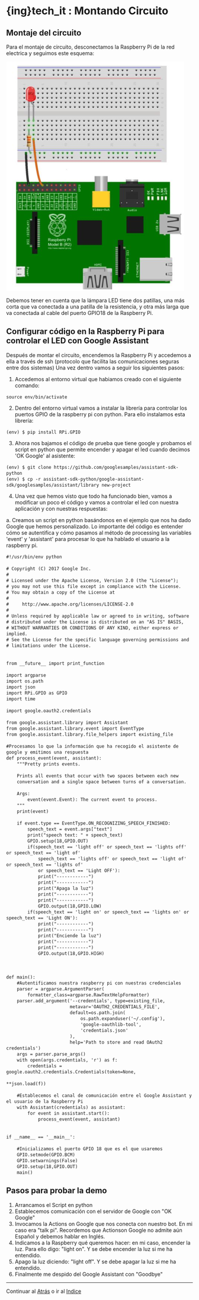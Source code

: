 # {ing}tech_it : Montando Circuito

## Montaje del circuito

Para el montaje de circuito, desconectamos la Raspberry Pi de la red electrica y seguimos este esquema:

![CIRCUITO](./images/circuito_led_raspberry_pi.jpg)


Debemos tener en cuenta que la lámpara LED tiene dos patillas, una más corta que va conectada a una patilla de la resistencia, y otra más larga que va conectada al cable del puerto GPIO18 de la Raspberry Pi.

## Configurar código en la Raspberry Pi para controlar el LED con Google Assistant

Después de montar el circuito, encendemos la Raspberry Pi y accedemos a ella a través de ssh (protocolo que facilita las comunicaciones seguras entre dos sistemas) Una vez dentro vamos a seguir los siguientes pasos:

1.	Accedemos al entorno virtual que habiamos creado con el siguiente comando:

~~~
source env/bin/activate
~~~ 

2.	Dentro del entorno virtual vamos a instalar la librería para controlar los puertos GPIO de la raspberry pi con python. Para ello instalamos esta librería:

~~~
(env) $ pip install RPi.GPIO
~~~ 

3.	Ahora nos bajamos el código de prueba que tiene google y probamos el script en python que permite encender y apagar el led cuando decimos 'OK Google' al asistente:

~~~
(env) $ git clone https://github.com/googlesamples/assistant-sdk-python
(env) $ cp -r assistant-sdk-python/google-assistant-sdk/googlesamples/assistant/library new-project
~~~

4.	Una vez que hemos visto que todo ha funcionado bien, vamos a modificar un poco el código y vamos a controlar el led con nuestra aplicación y con nuestras respuestas:

a.	Creamos un script en python basándonos en el ejemplo que nos ha dado Google que hemos personalizado. Lo importante del código es entender cómo se autentifica y cómo pasamos al método de processing las variables 'event' y 'assistant' para procesar lo que ha hablado el usuario a la raspberry pi.

~~~
#!/usr/bin/env python

# Copyright (C) 2017 Google Inc.
#
# Licensed under the Apache License, Version 2.0 (the "License");
# you may not use this file except in compliance with the License.
# You may obtain a copy of the License at
#
#     http://www.apache.org/licenses/LICENSE-2.0
#
# Unless required by applicable law or agreed to in writing, software
# distributed under the License is distributed on an "AS IS" BASIS,
# WITHOUT WARRANTIES OR CONDITIONS OF ANY KIND, either express or implied.
# See the License for the specific language governing permissions and
# limitations under the License.


from __future__ import print_function

import argparse
import os.path
import json
import RPi.GPIO as GPIO
import time

import google.oauth2.credentials

from google.assistant.library import Assistant
from google.assistant.library.event import EventType
from google.assistant.library.file_helpers import existing_file

#Procesamos lo que la información que ha recogido el asistente de google y emitimos una respuesta
def process_event(event, assistant):
    """Pretty prints events.

    Prints all events that occur with two spaces between each new
    conversation and a single space between turns of a conversation.

    Args:
        event(event.Event): The current event to process.
    """
    print(event)

    if event.type == EventType.ON_RECOGNIZING_SPEECH_FINISHED:
        speech_text = event.args["text"]
        print("speech text: " + speech_text)
        GPIO.setup(18,GPIO.OUT)
        if(speech_text == 'light off' or speech_text == 'lights off' or speech_text == 'light of'
            speech_text == 'lights off' or speech_text == 'light of' or speech_text == 'lights of'
            or speech_text == 'Light OFF'):
            print("------------")
            print("------------")
            print("Apaga la luz")
            print("------------")
            print("------------")
            GPIO.output(18,GPIO.LOW)
        if(speech_text == 'light on' or speech_text == 'lights on' or speech_text == 'Light ON'):
            print("------------")
            print("------------")
            print("Enciende la luz")
            print("------------")
            print("------------")
            GPIO.output(18,GPIO.HIGH)



def main():
    #Autentificamos nuestra raspberry pi con nuestras credenciales
    parser = argparse.ArgumentParser(
        formatter_class=argparse.RawTextHelpFormatter)
    parser.add_argument('--credentials', type=existing_file,
                        metavar='OAUTH2_CREDENTIALS_FILE',
                        default=os.path.join(
                            os.path.expanduser('~/.config'),
                            'google-oauthlib-tool',
                            'credentials.json'
                        ),
                        help='Path to store and read OAuth2 credentials')
    args = parser.parse_args()
    with open(args.credentials, 'r') as f:
        credentials = google.oauth2.credentials.Credentials(token=None,
                                                            **json.load(f))

    #Establecemos el canal de comunicación entre el Google Assistant y el usuario de la Raspberry Pi
    with Assistant(credentials) as assistant:
        for event in assistant.start():
            process_event(event, assistant)


if __name__ == '__main__':

    #Inicializamos el puerto GPIO 18 que es el que usaremos
    GPIO.setmode(GPIO.BCM)
    GPIO.setwarnings(False)
    GPIO.setup(18,GPIO.OUT)
    main()

~~~

## Pasos para probar la demo

1.	Arrancamos el Script en python
2.	Establecemos comunicación con el servidor de Google con "OK Google"
3.	Invocamos la Actions on Google que nos conecta con nuestro bot. En mi caso era "talk pi". Recordemos que Actionson Google no admite aún Español y debemos hablar en Inglés.
4.	Indicamos a la Raspberry qué queremos hacer: en mi caso, encender la luz. Para ello digo: "light on". Y se debe encender la luz si me ha entendido.
5.	Apago la luz diciendo: "light off". Y se debe apagar la luz si me ha entendido.
6.	Finalmente me despido del Google Assistant con "Goodbye"



--------
Continuar al  [Atrás](./creando_dialog_flow_y_action_google.md) o ir al [Indice](./index.md)
